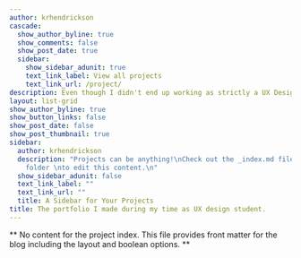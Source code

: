 ```yaml
---
author: krhendrickson
cascade:
  show_author_byline: true
  show_comments: false
  show_post_date: true
  sidebar:
    show_sidebar_adunit: true
    text_link_label: View all projects
    text_link_url: /project/
description: Even though I didn't end up working as strictly a UX Designer, these projects taught me invaluable lessons about problem-solving, human-centered design, and always asking why. 
layout: list-grid
show_author_byline: true
show_button_links: false
show_post_date: false
show_post_thumbnail: true
sidebar:
  author: krhendrickson
  description: "Projects can be anything!\nCheck out the _index.md file in the /project
    folder \nto edit this content.\n"
  show_sidebar_adunit: false
  text_link_label: ""
  text_link_url: ""
  title: A Sidebar for Your Projects
title: The portfolio I made during my time as UX design student.
---
```


** No content for the project index. This file provides front matter for the blog including the layout and boolean options. **
